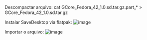 Descompactar arquivo:
cat GCore_Fedora_42_1.0.sd.tar.gz.part_* > GCore_Fedora_42_1.0.sd.tar.gz

Instalar SaveDesktop via flatpak:
![image](https://github.com/user-attachments/assets/6cfccdc2-edcd-4d4d-82a6-78f11271cea0)

Importar o arquivo:
![image](https://github.com/user-attachments/assets/d0275512-bc7f-4c8b-be35-6c2a44ae195c)
